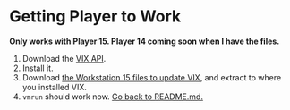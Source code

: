 # Getting Player to Work
**Only works with Player 15. Player 14 coming soon when I have the files.**
1. Download the [VIX API](https://my.vmware.com/en/web/vmware/free#desktop_end_user_computing/vmware_workstation_player/14_0%7CPLAYER-1415%7Cdrivers_tools).
2. Install it.
3. Download [the Workstation 15 files to update VIX](https://github.com/dhinakg/vm-rpc/releases/tag/vmware-vix), and extract to where you installed VIX.
4. `vmrun` should work now. [Go back to README.md.](https://github.com/dhinakg/vm-rpc)
